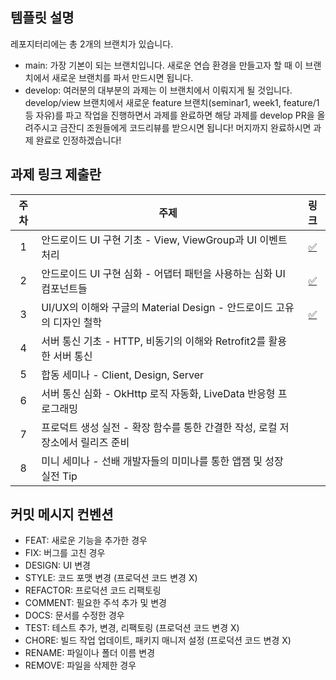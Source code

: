 ## 템플릿 설명

레포지터리에는 총 2개의 브랜치가 있습니다.

- main: 가장 기본이 되는 브랜치입니다. 새로운 연습 환경을 만들고자 할 때 이 브랜치에서 새로운 브랜치를 파서 만드시면 됩니다. 
- develop: 여러분의 대부분의 과제는 이 브랜치에서 이뤄지게 될 것입니다. develop/view 브랜치에서 새로운 feature 브랜치(seminar1, week1, feature/1 등 자유)를 파고 작업을 진행하면서 과제를 완료하면 해당 과제를 develop PR을 올려주시고 금잔디 조원들에게 코드리뷰를 받으시면 됩니다! 머지까지 완료하시면 과제 완료로 인정하겠습니다! 

## 과제 링크 제출란

|주차|주제|링크|
|:---:|---|:---:|
|1|안드로이드 UI 구현 기초 - View, ViewGroup과 UI 이벤트 처리|[✅](https://github.com/GO-SOPT-ANDROID/haeun-lee/pull/2)|
|2|안드로이드 UI 구현 심화 - 어댑터 패턴을 사용하는 심화 UI 컴포넌트들|[✅](https://github.com/GO-SOPT-ANDROID/haeun-lee/pull/4)|
|3|UI/UX의 이해와 구글의 Material Design - 안드로이드 고유의 디자인 철학|[✅](https://github.com/GO-SOPT-ANDROID/haeun-lee/pull/6)|
|4|서버 통신 기초 - HTTP, 비동기의 이해와 Retrofit2를 활용한 서버 통신||
|5|합동 세미나 - Client, Design, Server||
|6|서버 통신 심화 - OkHttp 로직 자동화, LiveData 반응형 프로그래밍||
|7|프로덕트 생성 실전 - 확장 함수를 통한 간결한 작성, 로컬 저장소에서 릴리즈 준비||
|8|미니 세미나 - 선배 개발자들의 미미나를 통한 앱잼 및 성장 실전 Tip||

## 커밋 메시지 컨벤션 

- FEAT: 새로운 기능을 추가한 경우
- FIX: 버그를 고친 경우 
- DESIGN: UI 변경 
- STYLE: 코드 포맷 변경 (프로덕션 코드 변경 X) 
- REFACTOR: 프로덕션 코드 리팩토링 
- COMMENT: 필요한 주석 추가 및 변경 
- DOCS: 문서를 수정한 경우 
- TEST: 테스트 추가, 변경, 리팩토링 (프로덕션 코드 변경 X) 
- CHORE: 빌드 작업 업데이트, 패키지 매니저 설정 (프로덕션 코드 변경 X)
- RENAME: 파일이나 폴더 이름 변경 
- REMOVE: 파일을 삭제한 경우 
